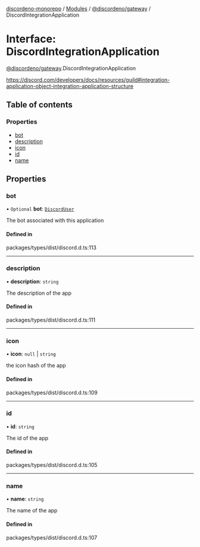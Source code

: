 [discordeno-monorepo](../README.md) / [Modules](../modules.md) / [@discordeno/gateway](../modules/discordeno_gateway.md) / DiscordIntegrationApplication

# Interface: DiscordIntegrationApplication

[@discordeno/gateway](../modules/discordeno_gateway.md).DiscordIntegrationApplication

https://discord.com/developers/docs/resources/guild#integration-application-object-integration-application-structure

## Table of contents

### Properties

- [bot](discordeno_gateway.DiscordIntegrationApplication.md#bot)
- [description](discordeno_gateway.DiscordIntegrationApplication.md#description)
- [icon](discordeno_gateway.DiscordIntegrationApplication.md#icon)
- [id](discordeno_gateway.DiscordIntegrationApplication.md#id)
- [name](discordeno_gateway.DiscordIntegrationApplication.md#name)

## Properties

### bot

• `Optional` **bot**: [`DiscordUser`](discordeno_gateway.DiscordUser.md)

The bot associated with this application

#### Defined in

packages/types/dist/discord.d.ts:113

---

### description

• **description**: `string`

The description of the app

#### Defined in

packages/types/dist/discord.d.ts:111

---

### icon

• **icon**: `null` \| `string`

the icon hash of the app

#### Defined in

packages/types/dist/discord.d.ts:109

---

### id

• **id**: `string`

The id of the app

#### Defined in

packages/types/dist/discord.d.ts:105

---

### name

• **name**: `string`

The name of the app

#### Defined in

packages/types/dist/discord.d.ts:107
